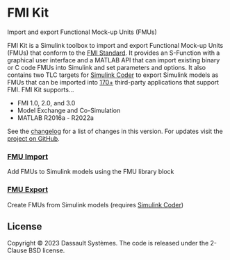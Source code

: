 <h1 class="title">FMI Kit</h1>
<div class="subtitle">Import and export Functional Mock-up Units (FMUs)</div>

FMI Kit is a Simulink toolbox to import and export Functional Mock-up Units (FMUs) that conform to the [FMI&nbsp;Standard](https://fmi-standard.org/).
It provides an S-Function with a graphical user interface and a MATLAB API that can import existing binary or C code FMUs into Simulink and set parameters and options.
It also contains two TLC targets for [Simulink&nbsp;Coder](https://www.mathworks.com/products/simulink-coder.html) to export Simulink models as FMUs that can be imported into [170+](https://fmi-standard.org/tools/) third-party applications that support FMI.
FMI Kit supports...

- FMI 1.0, 2.0, and 3.0
- Model Exchange and Co-Simulation
- MATLAB R2016a - R2022a

See the [changelog](changelog.html) for a list of changes in this version.
For updates visit the [project on GitHub](https://github.com/CATIA-Systems/FMIKit-Simulink).

### [FMU Import](fmu_import.html)

Add FMUs to Simulink models using the FMU library block

### [FMU Export](fmu_export.html)

Create FMUs from Simulink models (requires [Simulink Coder](https://mathworks.com/products/simulink-coder.html))

## License

Copyright &copy; 2023 Dassault Syst&egrave;mes.
The code is released under the 2-Clause BSD license.

